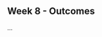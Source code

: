 <link rel="stylesheet" href="{{baseUrl}}/css/main.css">
<link rel="stylesheet" href="{{baseUrl}}/css/schedule.css">

<div class="website-content">

## Week 8 - Outcomes

<div id="main">

<!-- ==================================================================================================== -->

<include src="outcome-architecture.md" />

<!-- ==================================================================================================== -->

<include src="outcome-architecturalStyle.md" />

<!-- ==================================================================================================== -->

<include src="outcome-api.md" />

<!-- ==================================================================================================== -->

<include src="outcome-logging.md" />

<!-- ==================================================================================================== -->

<include src="outcome-assertion.md" />

<!-- ==================================================================================================== -->

<include src="outcome-integration.md" />

<!-- ==================================================================================================== -->

<include src="outcome-defensiveProgramming.md" />

<!-- ==================================================================================================== -->

<include src="outcome-continuous.md" />

<!-- ==================================================================================================== -->

<panel type="danger" header=":trophy: Can work with a 10 KLoC code base :star:" expandable>
  <panel header=":trophy: Evidence" expanded>

...

  </panel>
</panel>

<!-- ==================================================================================================== -->

</div>
</div>
